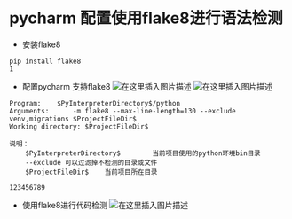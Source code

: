 # pycharm 配置使用flake8进行语法检测



- 安装flake8

```
pip install flake8
1
```

- 配置pycharm 支持flake8
  ![在这里插入图片描述](https://img-blog.csdnimg.cn/20190221140533585.png?x-oss-process=image/watermark,type_ZmFuZ3poZW5naGVpdGk,shadow_10,text_aHR0cHM6Ly9ibG9nLmNzZG4ubmV0L2NyYXp5X3poYW5nY29uZw==,size_16,color_FFFFFF,t_70)
  ![在这里插入图片描述](https://img-blog.csdnimg.cn/20190221140614274.png?x-oss-process=image/watermark,type_ZmFuZ3poZW5naGVpdGk,shadow_10,text_aHR0cHM6Ly9ibG9nLmNzZG4ubmV0L2NyYXp5X3poYW5nY29uZw==,size_16,color_FFFFFF,t_70)

```
Program:    $PyInterpreterDirectory$/python
Arguments:		-m flake8 --max-line-length=130 --exclude venv,migrations $ProjectFileDir$
Working directory: $ProjectFileDir$

说明：
	$PyInterpreterDirectory$		当前项目使用的python环境bin目录
	--exclude 可以过滤掉不检测的目录或文件
	$ProjectFileDir$	当前项目所在目录
	
123456789
```

- 使用flake8进行代码检测
  ![在这里插入图片描述](https://img-blog.csdnimg.cn/20190221142505213.png?x-oss-process=image/watermark,type_ZmFuZ3poZW5naGVpdGk,shadow_10,text_aHR0cHM6Ly9ibG9nLmNzZG4ubmV0L2NyYXp5X3poYW5nY29uZw==,size_16,color_FFFFFF,t_70)
